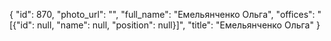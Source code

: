 {
    "id": 870,
    "photo_url": "",
    "full_name": "Емельянченко Ольга",
    "offices": "[{\"id\": null, \"name\": null, \"position\": null}]",
    "title": "Емельянченко Ольга"
}